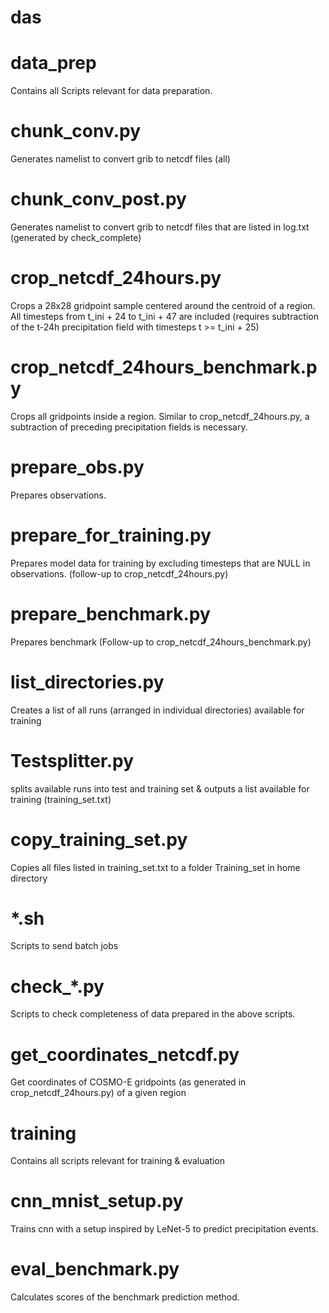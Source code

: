 # das

# data_prep
Contains all Scripts relevant for data preparation.

# chunk_conv.py
Generates namelist to convert grib to netcdf files (all)
# chunk_conv_post.py
Generates namelist to convert grib to netcdf files that are listed in log.txt (generated by check_complete)

# crop_netcdf_24hours.py
Crops a 28x28 gridpoint sample centered around the centroid of a region. All timesteps from t_ini + 24 to t_ini + 47 are included (requires subtraction of the t-24h precipitation field with timesteps t >= t_ini + 25)
# crop_netcdf_24hours_benchmark.py
Crops all gridpoints inside a region. Similar to crop_netcdf_24hours.py, a subtraction of preceding precipitation fields is necessary.

# prepare_obs.py
Prepares observations.
# prepare_for_training.py
Prepares model data for training by excluding timesteps that are NULL in observations. (follow-up to crop_netcdf_24hours.py)
# prepare_benchmark.py
Prepares benchmark (Follow-up to crop_netcdf_24hours_benchmark.py)

# list_directories.py
Creates a list of all runs (arranged in individual directories) available for training

# Testsplitter.py
splits available runs into test and training set & outputs a list available for training (training_set.txt)

# copy_training_set.py
Copies all files listed in training_set.txt to a folder Training_set in home directory

# *.sh
Scripts to send batch jobs

# check_*.py
Scripts to check completeness of data prepared in the above scripts.

# get_coordinates_netcdf.py
Get coordinates of COSMO-E gridpoints (as generated in crop_netcdf_24hours.py) of a given region



# training
Contains all scripts relevant for training & evaluation

# cnn_mnist_setup.py
Trains cnn with a setup inspired by LeNet-5 to predict precipitation events.

# eval_benchmark.py
Calculates scores of the benchmark prediction method.


